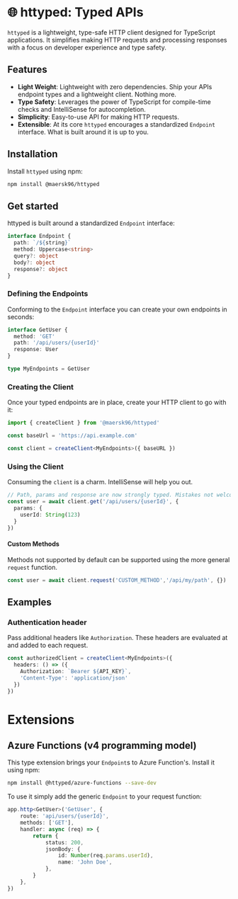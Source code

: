 # 🌐 httyped: Typed APIs

`httyped` is a lightweight, type-safe HTTP client designed for TypeScript applications. It simplifies making HTTP requests and processing responses with a focus on developer experience and type safety.

## Features

- **Light Weight**: Lightweight with zero dependencies. Ship your APIs endpoint types and a lightweight client. Nothing more.
- **Type Safety**: Leverages the power of TypeScript for compile-time checks and IntelliSense for autocompletion.
- **Simplicity**: Easy-to-use API for making HTTP requests.
- **Extensible**: At its core `httyped` encourages a standardized `Endpoint` interface. What is built around it is up to you.

## Installation

Install `httyped` using npm:

```bash
npm install @maersk96/httyped
```

## Get started

httyped is built around a standardized `Endpoint` interface: 

```typescript
interface Endpoint {
  path: `/${string}`
  method: Uppercase<string>
  query?: object
  body?: object
  response?: object
}
```

### Defining the Endpoints
Conforming to the `Endpoint` interface you can create your own endpoints in seconds:

```typescript
interface GetUser {
  method: 'GET'
  path: '/api/users/{userId}'
  response: User
}

type MyEndpoints = GetUser
```

### Creating the Client
Once your typed endpoints are in place, create your HTTP client to go with it:
```typescript
import { createClient } from '@maersk96/httyped'

const baseUrl = 'https://api.example.com'

const client = createClient<MyEndpoints>({ baseURL })
```

### Using the Client
Consuming the `client` is a charm. IntelliSense will help you out. 

```typescript
// Path, params and response are now strongly typed. Mistakes not welcome!
const user = await client.get('/api/users/{userId}', {
  params: {
    userId: String(123)
  }
})
```

#### Custom Methods
Methods not supported by default can be supported using the more general `request` function.
```typescript
const user = await client.request('CUSTOM_METHOD','/api/my/path', {})
```

## Examples

### Authentication header
Pass additional headers like `Authorization`. These headers are evaluated at and added to each request.

```typescript
const authorizedClient = createClient<MyEndpoints>({
  headers: () => ({
    Authorization: `Bearer ${API_KEY}`,
    'Content-Type': 'application/json'
  })
})
```

# Extensions

## Azure Functions (v4 programming model)
This type extension brings your `Endpoint`s to Azure Function's. Install it using npm:

```bash
npm install @httyped/azure-functions --save-dev
```

To use it simply add the generic `Endpoint` to your request function:

```typescript
app.http<GetUser>('GetUser', {
	route: 'api/users/{userId}',
	methods: ['GET'],
	handler: async (req) => {
		return {
			status: 200,
			jsonBody: {
				id: Number(req.params.userId),
				name: 'John Doe',
			},
		}
	},
})
```
